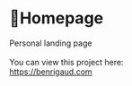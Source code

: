 # 🏡Homepage

Personal landing page<br><br>
You can view this project here:<br>
https://benrigaud.com
